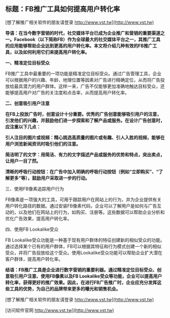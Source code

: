 ## **标题：FB推广工具如何提高用户转化率**

[想了解推广相关软件的朋友请登录 http://www.vst.tw](http://www.vst.tw)

**导语：在当今数字营销的时代，社交媒体平台已成为企业推广和营销的重要渠道之一。Facebook（以下简称FB）作为全球最大的社交媒体平台之一，其推广工具的应用能够帮助企业达到更高的用户转化率。本文将介绍几种有效的FB推广工具，以及如何利用它们来提高用户转化率。**

**一、精准定位目标受众**

FB推广工具中最重要的一项功能是精准定位目标受众。通过广告管理工具，企业可以根据用户的兴趣、年龄、地理位置等因素对广告进行精确定位，从而将广告投放给最具潜力的用户群体。这样一来，广告不仅能够更加准确地触达目标受众，还能够提高用户对广告的关注度和点击率，从而提高用户转化率。

**二、创意吸引用户注意**

**在FB上投放广告时，创意设计十分重要。优秀的广告创意能够吸引用户的注意，引发他们的兴趣，并鼓励他们进一步探索和了解产品或服务。在设计广告创意时，应注重以下几点：**

**引人注目的图片或视频：精心挑选高质量的图片或有趣、引人入胜的视频，能够在用户浏览新闻资讯时吸引他们的注意。**

**简洁明了的文字：用简洁、有力的文字描述产品或服务的优势和特点，突出卖点，让用户一目了然。**

**清晰的呼吸行动按钮：在广告中加入明确的呼吸行动按钮（例如“立即购买”、“了解更多”等），鼓励用户采取进一步的行动。**

三、使用FB像素追踪用户行为

FB像素是一项强大的工具，可用于跟踪用户在网站上的行为，并为企业提供有关用户转化路径的数据。通过安装FB像素代码，企业可以了解用户是如何与广告互动的，以及他们在网站上的行为，如购买、注册等。这些数据可以帮助企业分析和优化广告效果，提高用户转化率。

四、使用FB Lookalike受众

FB Lookalike受众功能是一种基于现有用户群体的特征创建新的相似受众的功能。通过选择某个已有的用户群体，FB可以根据其特征和行为模式创建一个新的相似受众，并将广告投放给这个受众。使用Lookalike受众功能可以帮助企业扩大潜在客户群体，提高用户转化率。

**结语：FB推广工具是企业进行数字营销的重要利器。通过精准定位目标受众、创意吸引用户注意、使用FB像素以及FB Lookalike受众等功能，企业可以提高用户转化率，获得更好的推广效果。因此，在进行FB广告推广时，企业应充分发挥这些工具的优势，为自己的品牌带来更多的曝光和销售机会。**

[想了解推广相关软件的朋友请登录 http://www.vst.tw](http://www.vst.tw)


[访问软件官网 http://www.vst.tw](http://www.vst.tw)
